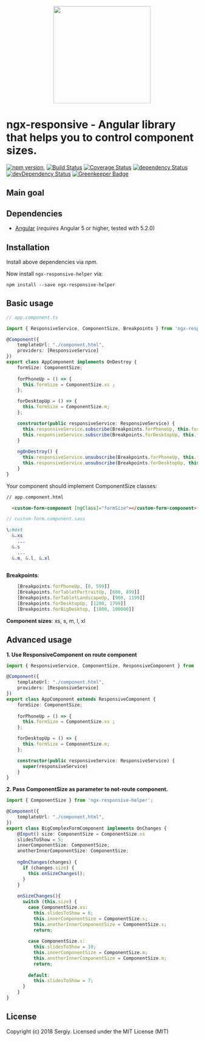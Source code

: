 <p align="center">
  <img height="256px" width="256px" style="text-align: center;" src="https://cdn.rawgit.com/lols14/ngx-responsive/master/demo/src/assets/logo.svg">
</p>

# ngx-responsive - Angular library that helps you to control component sizes.

[![npm version](https://badge.fury.io/js/ngx-responsive.svg)](https://badge.fury.io/js/ngx-responsive),
[![Build Status](https://travis-ci.org/lols14/ngx-responsive.svg?branch=master)](https://travis-ci.org/lols14/ngx-responsive)
[![Coverage Status](https://coveralls.io/repos/github/lols14/ngx-responsive/badge.svg?branch=master)](https://coveralls.io/github/lols14/ngx-responsive?branch=master)
[![dependency Status](https://david-dm.org/lols14/ngx-responsive/status.svg)](https://david-dm.org/lols14/ngx-responsive)
[![devDependency Status](https://david-dm.org/lols14/ngx-responsive/dev-status.svg?branch=master)](https://david-dm.org/lols14/ngx-responsive#info=devDependencies)
[![Greenkeeper Badge](https://badges.greenkeeper.io/lols14/ngx-responsive.svg)](https://greenkeeper.io/)

## Main goal


## Dependencies
* [Angular](https://angular.io) (*requires* Angular 5 or higher, tested with 5.2.0)

## Installation
Install above dependencies via *npm*. 

Now install `ngx-responsive-helper` via:
```shell
npm install --save ngx-responsive-helper
```

## Basic usage
```typescript
// app.component.ts

import { ResponsiveService, ComponentSize, Breakpoints } from 'ngx-responsive-helper';

@Component({
    templateUrl: "./component.html",
    providers: [ResponsiveService]
})
export class AppComponent implements OnDestroy {
    formSize: ComponentSize;
    
    forPhoneUp = () => {
      this.formSize = ComponentSize.xs ;
    };

    forDesktopUp = () => {
      this.formSize = ComponentSize.m;
    };

    constructor(public responsiveService: ResponsiveService) {
      this.responsiveService.subscribe(Breakpoints.forPhoneUp, this.forPhoneUp);
      this.responsiveService.subscribe(Breakpoints.forDesktopUp, this.forDesktopUp);
    }
    
    ngOnDestroy() { 
      this.responsiveService.unsubscribe(Breakpoints.forPhoneUp, this.forPhoneUp);
      this.responsiveService.unsubscribe(Breakpoints.forDesktopUp, this.forDesktopUp);
    }
}
```
Your component should implement ComponentSize classes:
```html
// app.component.html

  <custom-form-component [ngClass]="formSize"></custom-form-component>
```

```sass
// custom-form.component.sass

\:host
  &.xs
    ...
  &.s
    ...
  &.m, &.l, &.xl
  
```



**Breakpoints**:
```js
    [Breakpoints.forPhoneUp, [0, 599]]
    [Breakpoints.forTabletPortraitUp, [600, 899]]
    [Breakpoints.forTabletLandscapeUp, [900, 1199]]
    [Breakpoints.forDesktopUp, [1200, 1799]]
    [Breakpoints.forBigDesktop, [1800, 100000]]
```
**Component sizes**: xs, s, m, l, xl


## Advanced usage
**1. Use ResponsiveComponent on route component**

```typescript
import { ResponsiveService, ComponentSize, ResponsiveComponent } from 'ngx-responsive-helper';

@Component({
    templateUrl: "./component.html",
    providers: [ResponsiveService]
})
export class AppComponent extends ResponsiveComponent {
    formSize: ComponentSize;
    
    forPhoneUp = () => {
      this.formSize = ComponentSize.xs ;
    };

    forDesktopUp = () => {
      this.formSize = ComponentSize.m;
    };

    constructor(public responsiveService: ResponsiveService) {
      super(responsiveService)
    }
}
```

**2. Pass ComponentSize as parameter to not-route component.**

```typescript
import { ComponentSize } from 'ngx-responsive-helper';

@Component({
    templateUrl: "./component.html",
})
export class BigComplexFormComponent implements OnChanges {
    @Input() size: ComponentSize = ComponentSize.xs
    slidesToShow = 5;
    innerComponentSize: ComponentSize;
    anotherInnerComponentSize: ComponentSize;
    
    ngOnChanges(changes) {
      if (changes.size) {
        this.onSizeChanges();
      }
    }
       
    onSizeChanges(){
      switch (this.size) {
        case ComponentSize.xs:
          this.slidesToShow = 6;
          this.innerComponentSize = ComponentSize.s;
          this.anotherInnerComponentSize = ComponentSize.s;
          return;
    
        case ComponentSize.s:
          this.slidesToShow = 10;
          this.innerComponentSize = ComponentSize.m;
          this.anotherInnerComponentSize = ComponentSize.m;
          return;
    
        default:
          this.slidesToShow = 7;
      }
    }
}
```


## License

Copyright (c) 2018 Sergiy. Licensed under the MIT License (MIT)


